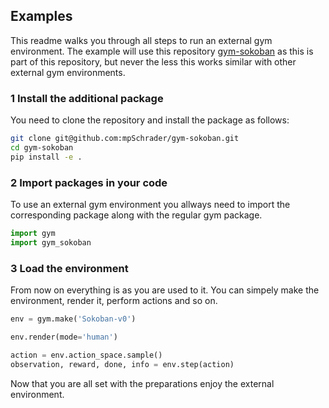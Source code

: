 ## Examples

This readme walks you through all steps to run an external gym environment. 
The example will use this repository [gym-sokoban](https://github.com/mpSchrader/gym-sokoban/) as this is part of this repository, but never the less this works similar with other external gym environments.

### 1 Install the additional package
You need to clone the repository and install the package as follows:
```Bash
git clone git@github.com:mpSchrader/gym-sokoban.git
cd gym-sokoban
pip install -e .
```
### 2 Import packages in your code

To use an external gym environment you allways need to import the corresponding package along with the regular gym package.
```Python
import gym
import gym_sokoban
```

### 3 Load the environment
From now on everything is as you are used to it. You can simpely make the environment, render it, perform actions and so on.

```Python
env = gym.make('Sokoban-v0')

env.render(mode='human')

action = env.action_space.sample()
observation, reward, done, info = env.step(action)
```
Now that you are all set with the preparations enjoy the external environment.
